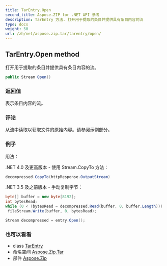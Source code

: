 ```yaml
---
title: TarEntry.Open
second_title: Aspose.ZIP for .NET API 参考
description: TarEntry 方法. 打开用于提取的条目并提供具有条目内容的流
type: docs
weight: 50
url: /zh/net/aspose.zip.tar/tarentry/open/
---
```

## TarEntry.Open method

打开用于提取的条目并提供具有条目内容的流。

```csharp
public Stream Open()
```

### 返回值

表示条目内容的流。

### 评论

从流中读取以获取文件的原始内容。请参阅示例部分。

### 例子

用法：

.NET 4.0 及更高版本 - 使用 Stream.CopyTo 方法：

```csharp
decompressed.CopyTo(httpResponse.OutputStream)
```

.NET 3.5 及之前版本 - 手动复制字节：

```csharp
byte[] buffer = new byte[8192];
int bytesRead;
while (0 < (bytesRead = decompressed.Read(buffer, 0, buffer.Length)))
 fileStream.Write(buffer, 0, bytesRead);
```

```csharp
Stream decompressed = entry.Open();
```

### 也可以看看

* class [TarEntry](../)
* 命名空间 [Aspose.Zip.Tar](../../tarentry/)
* 部件 [Aspose.Zip](../../../)


